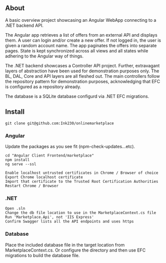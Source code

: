 ## About
A basic overview project showcasing an Angular WebApp connecting to a .NET backend API.

The Angular app retrieves a list of offers from an external API and displays them. A user can login and/or create a new offer. If not logged in, the user is given a random account name. The app paginates the offers into separate pages. State is kept synchronized across all views and all states while adhering to the Angular way of things.

The .NET backend showcases a Controller API project. Further, extravagant layers of abstraction have been used for demonstration purposes only. The BL, DAL, Core and API layers are all fleshed out. The main controllers follow the repository pattern for demonstration purposes, acknowledging that EFC is configured as a repository already.

The database is a SQLite database configurd via .NET EFC migrations.

## Install

```git clone git@github.com:Ink230/onlinemarketplace```

### Angular
Update the packages as you see fit (npm-check-updates...etc).

```
cd "Angular Client Frontend/marketplace"
npm install
ng serve --ssl
```

```
Enable localhost untrusted certificates in Chrome / Browser of choice
Export Chrome localhost certificate
Import that certificate to the Trusted Root Certification Authorities
Restart Chrome / Browser
```

### .NET

```
Open .sln
Change the db file location to use in the MarketplaceContext.cs file
Run 'Marketplace.Api', not 'IIS Express'
Confirm Swagger lists all the API endpoints and uses https
```

### Database
Place the included database file in the target location from MarketplaceContext.cs. Or configure the directory and then use EFC migrations to build the database file.
